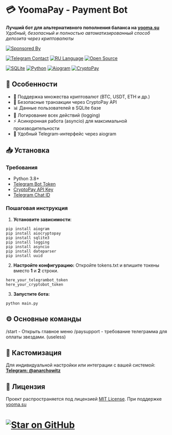 # 💳 YoomaPay - Payment Bot  

**Лучший бот для альтернативного пополнения баланса на [yooma.su](https://yooma.su)**  
*Удобный, безопасный и полностью автоматизированный способ депозита через криптовалюты*  

[![Sponsored By](https://img.shields.io/badge/Sponsored_By-yooma.su-FF6F61?logo=github-sponsors)](https://yooma.su)  

[![Telegram Contact](https://img.shields.io/badge/Contact-Telegram-blue?logo=telegram)](https://t.me/anarchowitz)  [![RU Language](https://img.shields.io/badge/Language-RU-red)](https://yooma.su)  [![Open Source](https://img.shields.io/badge/License-MIT-yellow?logo=open-source-initiative)](https://opensource.org/licenses/MIT)  

[![SQLite](https://img.shields.io/badge/SQLite-✓-003B57?logo=sqlite)](https://sqlite.org)  [![Python](https://img.shields.io/badge/Python-✓-3776AB?logo=python)](https://python.org)  [![Aiogram](https://img.shields.io/badge/Aiogram-✓-2CA5E0?logo=telegram)](https://docs.aiogram.dev)  [![CryptoPay](https://img.shields.io/badge/CryptoPay-✓-4CCD99?logo=bitcoin)](https://aiocryptopay.readthedocs.io)  

## 🌟 Особенности  
- 💸 Поддержка множества криптовалют (BTC, USDT, ETH и др.)  
- 🔐 Безопасные транзакции через CryptoPay API  
- 📊 Данные пользователей в SQLite базе  
- 📝 Логирование всех действий (logging)  
- ⚡ Асинхронная работа (asyncio) для максимальной производительности  
- 🤖 Удобный Telegram-интерфейс через aiogram  

## 📥 Установка  

### Требования  
- Python 3.8+  
- [Telegram Bot Token](https://core.telegram.org/bots#how-do-i-create-a-bot)  
- [CryptoPay API Key](https://help.crypt.bot/crypto-pay-api)
- [Telegram Chat ID](https://t.me/chatIDrobot)

### Пошаговая инструкция  
1. **Установите зависимости**:
  ```
  pip install aiogram
  pip install aiocryptopay
  pip install sqlite3
  pip install logging
  pip install asyncio
  pip install dateparser
  pip install uuid
  ```
2. **Настройте конфигурацию:**
   Откройте tokens.txt и впишите токены вместо **1** и **2** строки.
  ```
here_your_telegrambot_token
here_your_cryptobot_token
  ```
3. **Запустите бота:**
  ```
  python main.py
  ```

## ⚙️ Основные команды
/start - Открыть главное меню
/paysupport - требование телеграмма для оплаты звездами. (useless)

## 🔧 Кастомизация
Для индивидуальной настройки или интеграции с вашей системой:
[**Telegram: @anarchowitz**](https://t.me/anarchowitz)

## 📄 Лицензия

Проект распространяется под лицензией [MIT License](https://github.com/Anarchowitz/YoomaPay/blob/main/LICENSE).
При поддержке [yooma.su](https://yooma.su/ru)

# [![Star on GitHub](https://img.shields.io/github/stars/anarchowitz/YoomaPay.svg?style=social)](https://github.com/anarchowitz/YoomaPay/stargazers)
